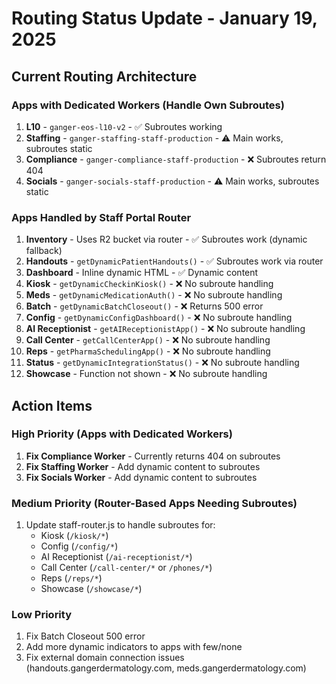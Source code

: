 # Routing Status Update - January 19, 2025

## Current Routing Architecture

### Apps with Dedicated Workers (Handle Own Subroutes)
1. **L10** - `ganger-eos-l10-v2` - ✅ Subroutes working
2. **Staffing** - `ganger-staffing-staff-production` - ⚠️ Main works, subroutes static
3. **Compliance** - `ganger-compliance-staff-production` - ❌ Subroutes return 404
4. **Socials** - `ganger-socials-staff-production` - ⚠️ Main works, subroutes static

### Apps Handled by Staff Portal Router
1. **Inventory** - Uses R2 bucket via router - ✅ Subroutes work (dynamic fallback)
2. **Handouts** - `getDynamicPatientHandouts()` - ✅ Subroutes work via router
3. **Dashboard** - Inline dynamic HTML - ✅ Dynamic content
4. **Kiosk** - `getDynamicCheckinKiosk()` - ❌ No subroute handling
5. **Meds** - `getDynamicMedicationAuth()` - ❌ No subroute handling
6. **Batch** - `getDynamicBatchCloseout()` - ❌ Returns 500 error
7. **Config** - `getDynamicConfigDashboard()` - ❌ No subroute handling
8. **AI Receptionist** - `getAIReceptionistApp()` - ❌ No subroute handling
9. **Call Center** - `getCallCenterApp()` - ❌ No subroute handling
10. **Reps** - `getPharmaSchedulingApp()` - ❌ No subroute handling
11. **Status** - `getDynamicIntegrationStatus()` - ❌ No subroute handling
12. **Showcase** - Function not shown - ❌ No subroute handling

## Action Items

### High Priority (Apps with Dedicated Workers)
1. **Fix Compliance Worker** - Currently returns 404 on subroutes
2. **Fix Staffing Worker** - Add dynamic content to subroutes
3. **Fix Socials Worker** - Add dynamic content to subroutes

### Medium Priority (Router-Based Apps Needing Subroutes)
1. Update staff-router.js to handle subroutes for:
   - Kiosk (`/kiosk/*`)
   - Config (`/config/*`)
   - AI Receptionist (`/ai-receptionist/*`)
   - Call Center (`/call-center/*` or `/phones/*`)
   - Reps (`/reps/*`)
   - Showcase (`/showcase/*`)

### Low Priority
1. Fix Batch Closeout 500 error
2. Add more dynamic indicators to apps with few/none
3. Fix external domain connection issues (handouts.gangerdermatology.com, meds.gangerdermatology.com)
